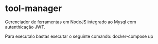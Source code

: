 # tool-manager
Gerenciador de ferramentas em NodeJS integrado ao Mysql com autenthicação JWT.

Para executalo bastas executar o seguinte comando:
docker-compose up
